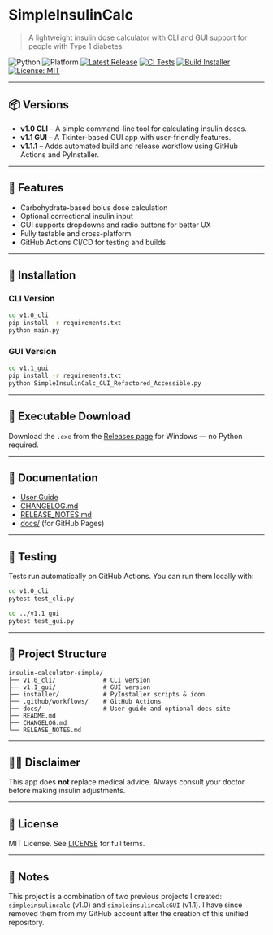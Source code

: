 # SimpleInsulinCalc

> A lightweight insulin dose calculator with CLI and GUI support for people with Type 1 diabetes.

![Python](https://img.shields.io/badge/Python-3.10+-blue.svg)
![Platform](https://img.shields.io/badge/Platform-Windows%20%7C%20Linux-lightgrey)
[![Latest Release](https://img.shields.io/github/v/release/mattyhakin/insulin-calculator-simple?label=release)](https://github.com/mattyhakin/insulin-calculator-simple/releases)
[![CI Tests](https://github.com/mattyhakin/insulin-calculator-simple/actions/workflows/python-ci.yml/badge.svg)](https://github.com/mattyhakin/insulin-calculator-simple/actions/workflows/python-ci.yml)
[![Build Installer](https://github.com/mattyhakin/insulin-calculator-simple/actions/workflows/pyinstaller.yml/badge.svg)](https://github.com/mattyhakin/insulin-calculator-simple/actions)
[![License: MIT](https://img.shields.io/badge/License-MIT-green.svg)](LICENSE)

---

## 📦 Versions

- **v1.0 CLI** – A simple command-line tool for calculating insulin doses.
- **v1.1 GUI** – A Tkinter-based GUI app with user-friendly features.
- **v1.1.1** – Adds automated build and release workflow using GitHub Actions and PyInstaller.

---

## 🚀 Features

- Carbohydrate-based bolus dose calculation
- Optional correctional insulin input
- GUI supports dropdowns and radio buttons for better UX
- Fully testable and cross-platform
- GitHub Actions CI/CD for testing and builds

---

## 🔧 Installation

### CLI Version

```bash
cd v1.0_cli
pip install -r requirements.txt
python main.py
```

### GUI Version

```bash
cd v1.1_gui
pip install -r requirements.txt
python SimpleInsulinCalc_GUI_Refactored_Accessible.py
```

---

## 💾 Executable Download

Download the `.exe` from the [Releases page](https://github.com/mattyhakin/insulin-calculator-simple/releases) for Windows — no Python required.

---

## 📄 Documentation

- [User Guide](docs/index.md)
- [CHANGELOG.md](CHANGELOG.md)
- [RELEASE_NOTES.md](RELEASE_NOTES.md)
- [docs/](docs/) (for GitHub Pages)

---

## 🧪 Testing

Tests run automatically on GitHub Actions. You can run them locally with:

```bash
cd v1.0_cli
pytest test_cli.py

cd ../v1.1_gui
pytest test_gui.py
```

---

## 📁 Project Structure

```
insulin-calculator-simple/
├── v1.0_cli/             # CLI version
├── v1.1_gui/             # GUI version
├── installer/            # PyInstaller scripts & icon
├── .github/workflows/    # GitHub Actions
├── docs/                 # User guide and optional docs site
├── README.md
├── CHANGELOG.md
└── RELEASE_NOTES.md
```

---

## 👨‍⚕️ Disclaimer

This app does **not** replace medical advice. Always consult your doctor before making insulin adjustments.

---

## 📝 License

MIT License. See [LICENSE](LICENSE) for full terms.

---

## 📝 Notes

This project is a combination of two previous projects I created: `simpleinsulincalc` (v1.0) and `simpleinsulincalcGUI` (v1.1). I have since removed them from my GitHub account after the creation of this unified repository.
